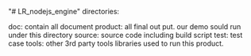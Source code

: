 "# LR_nodejs_engine" 
directories:

doc: contain all document
product: all final out put. our demo sould run under this directory 
source: source code including build script
test: test case
tools: other 3rd party tools libraries used to run this product.
